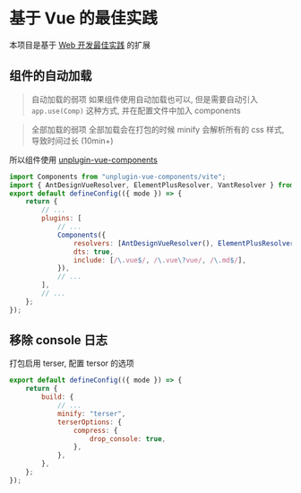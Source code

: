 # 基于 Vue 的最佳实践

本项目是基于 [Web 开发最佳实践](../core/best-practice.md) 的扩展

## 组件的自动加载

> 自动加载的弱项
> 如果组件使用自动加载也可以, 但是需要自动引入 `app.use(Comp)` 这种方式, 并在配置文件中加入 components

> 全部加载的弱项
> 全部加载会在打包的时候 minify 会解析所有的 css 样式, 导致时间过长 (10min+)

所以组件使用 [unplugin-vue-components](https://github.com/antfu/unplugin-vue-components)

```js
import Components from "unplugin-vue-components/vite";
import { AntDesignVueResolver, ElementPlusResolver, VantResolver } from "unplugin-vue-components/resolvers";
export default defineConfig(({ mode }) => {
	return {
		// ...
		plugins: [
			// ...
			Components({
				resolvers: [AntDesignVueResolver(), ElementPlusResolver(), VantResolver()],
				dts: true,
				include: [/\.vue$/, /\.vue\?vue/, /\.md$/],
			}),
			// ...
		],
		// ...
	};
});
```

## 移除 console 日志

打包启用 terser, 配置 tersor 的选项

```js
export default defineConfig(({ mode }) => {
	return {
		build: {
			// ...
			minify: "terser",
			terserOptions: {
				compress: {
					drop_console: true,
				},
			},
		},
	};
});
```
